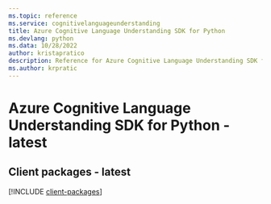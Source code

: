 ```yaml
---
ms.topic: reference
ms.service: cognitivelanguageunderstanding
title: Azure Cognitive Language Understanding SDK for Python
ms.devlang: python
ms.data: 10/28/2022
author: kristapratico
description: Reference for Azure Cognitive Language Understanding SDK for Python
ms.author: krpratic
---
```

# Azure Cognitive Language Understanding SDK for Python - latest

## Client packages - latest
[!INCLUDE [client-packages](cognitive-language-understanding-client-index.md)]